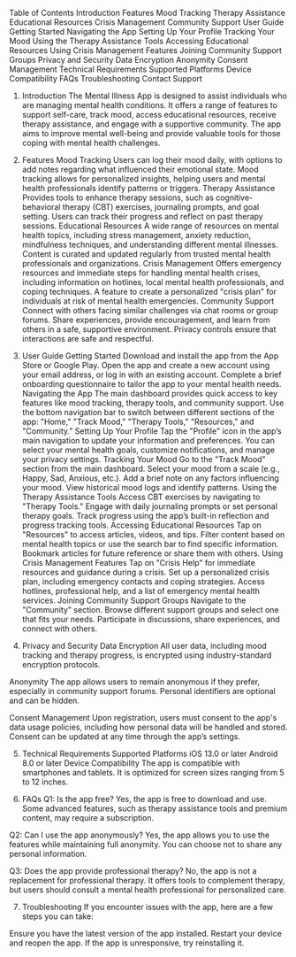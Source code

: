 Table of Contents
Introduction
Features
Mood Tracking
Therapy Assistance
Educational Resources
Crisis Management
Community Support
User Guide
Getting Started
Navigating the App
Setting Up Your Profile
Tracking Your Mood
Using the Therapy Assistance Tools
Accessing Educational Resources
Using Crisis Management Features
Joining Community Support Groups
Privacy and Security
Data Encryption
Anonymity
Consent Management
Technical Requirements
Supported Platforms
Device Compatibility
FAQs
Troubleshooting
Contact Support
1. Introduction
The Mental Illness App is designed to assist individuals who are managing mental health conditions. It offers a range of features to support self-care, track mood, access educational resources, receive therapy assistance, and engage with a supportive community. The app aims to improve mental well-being and provide valuable tools for those coping with mental health challenges.

2. Features
Mood Tracking
Users can log their mood daily, with options to add notes regarding what influenced their emotional state.
Mood tracking allows for personalized insights, helping users and mental health professionals identify patterns or triggers.
Therapy Assistance
Provides tools to enhance therapy sessions, such as cognitive-behavioral therapy (CBT) exercises, journaling prompts, and goal setting.
Users can track their progress and reflect on past therapy sessions.
Educational Resources
A wide range of resources on mental health topics, including stress management, anxiety reduction, mindfulness techniques, and understanding different mental illnesses.
Content is curated and updated regularly from trusted mental health professionals and organizations.
Crisis Management
Offers emergency resources and immediate steps for handling mental health crises, including information on hotlines, local mental health professionals, and coping techniques.
A feature to create a personalized "crisis plan" for individuals at risk of mental health emergencies.
Community Support
Connect with others facing similar challenges via chat rooms or group forums.
Share experiences, provide encouragement, and learn from others in a safe, supportive environment.
Privacy controls ensure that interactions are safe and respectful.
3. User Guide
Getting Started
Download and install the app from the App Store or Google Play.
Open the app and create a new account using your email address, or log in with an existing account.
Complete a brief onboarding questionnaire to tailor the app to your mental health needs.
Navigating the App
The main dashboard provides quick access to key features like mood tracking, therapy tools, and community support.
Use the bottom navigation bar to switch between different sections of the app: "Home," "Track Mood," "Therapy Tools," "Resources," and "Community."
Setting Up Your Profile
Tap the "Profile" icon in the app’s main navigation to update your information and preferences.
You can select your mental health goals, customize notifications, and manage your privacy settings.
Tracking Your Mood
Go to the "Track Mood" section from the main dashboard.
Select your mood from a scale (e.g., Happy, Sad, Anxious, etc.).
Add a brief note on any factors influencing your mood.
View historical mood logs and identify patterns.
Using the Therapy Assistance Tools
Access CBT exercises by navigating to "Therapy Tools."
Engage with daily journaling prompts or set personal therapy goals.
Track progress using the app’s built-in reflection and progress tracking tools.
Accessing Educational Resources
Tap on "Resources" to access articles, videos, and tips.
Filter content based on mental health topics or use the search bar to find specific information.
Bookmark articles for future reference or share them with others.
Using Crisis Management Features
Tap on "Crisis Help" for immediate resources and guidance during a crisis.
Set up a personalized crisis plan, including emergency contacts and coping strategies.
Access hotlines, professional help, and a list of emergency mental health services.
Joining Community Support Groups
Navigate to the "Community" section.
Browse different support groups and select one that fits your needs.
Participate in discussions, share experiences, and connect with others.
4. Privacy and Security
Data Encryption
All user data, including mood tracking and therapy progress, is encrypted using industry-standard encryption protocols.

Anonymity
The app allows users to remain anonymous if they prefer, especially in community support forums. Personal identifiers are optional and can be hidden.

Consent Management
Upon registration, users must consent to the app's data usage policies, including how personal data will be handled and stored. Consent can be updated at any time through the app’s settings.

5. Technical Requirements
Supported Platforms
iOS 13.0 or later
Android 8.0 or later
Device Compatibility
The app is compatible with smartphones and tablets. It is optimized for screen sizes ranging from 5 to 12 inches.

6. FAQs
Q1: Is the app free? Yes, the app is free to download and use. Some advanced features, such as therapy assistance tools and premium content, may require a subscription.

Q2: Can I use the app anonymously? Yes, the app allows you to use the features while maintaining full anonymity. You can choose not to share any personal information.

Q3: Does the app provide professional therapy? No, the app is not a replacement for professional therapy. It offers tools to complement therapy, but users should consult a mental health professional for personalized care.

7. Troubleshooting
If you encounter issues with the app, here are a few steps you can take:

Ensure you have the latest version of the app installed.
Restart your device and reopen the app.
If the app is unresponsive, try reinstalling it.
